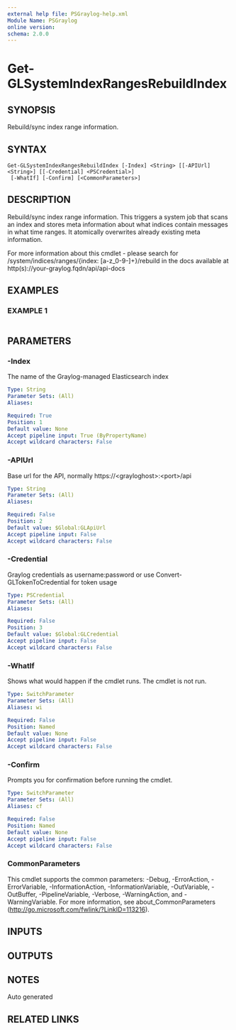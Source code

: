 ```yaml
---
external help file: PSGraylog-help.xml
Module Name: PSGraylog
online version:
schema: 2.0.0
---
```


# Get-GLSystemIndexRangesRebuildIndex

## SYNOPSIS
Rebuild/sync index range information.

## SYNTAX

```
Get-GLSystemIndexRangesRebuildIndex [-Index] <String> [[-APIUrl] <String>] [[-Credential] <PSCredential>]
 [-WhatIf] [-Confirm] [<CommonParameters>]
```

## DESCRIPTION
Rebuild/sync index range information.
This triggers a system job that scans an index and stores meta information about what indices contain messages in what time ranges.
It atomically overwrites already existing meta information.

For more information about this cmdlet - please search for /system/indices/ranges/{index: \[a-z_0-9-\]+}/rebuild in the docs available at http(s)://your-graylog.fqdn/api/api-docs

## EXAMPLES

### EXAMPLE 1
```

```

## PARAMETERS

### -Index
The name of the Graylog-managed Elasticsearch index

```yaml
Type: String
Parameter Sets: (All)
Aliases:

Required: True
Position: 1
Default value: None
Accept pipeline input: True (ByPropertyName)
Accept wildcard characters: False
```

### -APIUrl
Base url for the API, normally https://\<grayloghost\>:\<port\>/api

```yaml
Type: String
Parameter Sets: (All)
Aliases:

Required: False
Position: 2
Default value: $Global:GLApiUrl
Accept pipeline input: False
Accept wildcard characters: False
```

### -Credential
Graylog credentials as username:password or use Convert-GLTokenToCredential for token usage

```yaml
Type: PSCredential
Parameter Sets: (All)
Aliases:

Required: False
Position: 3
Default value: $Global:GLCredential
Accept pipeline input: False
Accept wildcard characters: False
```

### -WhatIf
Shows what would happen if the cmdlet runs.
The cmdlet is not run.

```yaml
Type: SwitchParameter
Parameter Sets: (All)
Aliases: wi

Required: False
Position: Named
Default value: None
Accept pipeline input: False
Accept wildcard characters: False
```

### -Confirm
Prompts you for confirmation before running the cmdlet.

```yaml
Type: SwitchParameter
Parameter Sets: (All)
Aliases: cf

Required: False
Position: Named
Default value: None
Accept pipeline input: False
Accept wildcard characters: False
```

### CommonParameters
This cmdlet supports the common parameters: -Debug, -ErrorAction, -ErrorVariable, -InformationAction, -InformationVariable, -OutVariable, -OutBuffer, -PipelineVariable, -Verbose, -WarningAction, and -WarningVariable. For more information, see about_CommonParameters (http://go.microsoft.com/fwlink/?LinkID=113216).

## INPUTS

## OUTPUTS

## NOTES
Auto generated

## RELATED LINKS
